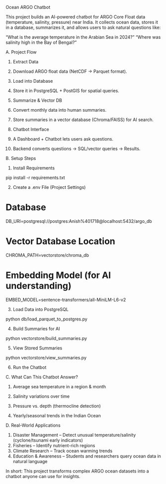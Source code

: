 Ocean ARGO Chatbot 

This project builds an AI-powered chatbot for ARGO Core Float data (temperature, salinity, pressure) near India.
It collects ocean data, stores it in a database, summarizes it, and allows users to ask natural questions like:

“What is the average temperature in the Arabian Sea in 2024?”
“Where was salinity high in the Bay of Bengal?”

A. Project Flow

1. Extract Data

2. Download ARGO float data (NetCDF → Parquet format).

3. Load into Database

4. Store it in PostgreSQL + PostGIS for spatial queries.

5. Summarize & Vector DB

6. Convert monthly data into human summaries.

7. Store summaries in a vector database (Chroma/FAISS) for AI search.

8. Chatbot Interface

9. A Dashboard + Chatbot lets users ask questions.

10. Backend converts questions → SQL/vector queries → Results.

B. Setup Steps

1. Install Requirements

pip install -r requirements.txt


2. Create a .env File (Project Settings)

# Database
DB_URI=postgresql://postgres:Anish%401718@localhost:5432/argo_db

# Vector Database Location
CHROMA_PATH=vectorstore/chroma_db

# Embedding Model (for AI understanding)
EMBED_MODEL=sentence-transformers/all-MiniLM-L6-v2


3. Load Data into PostgreSQL

python db/load_parquet_to_postgres.py


4. Build Summaries for AI

python vectorstore/build_summaries.py


5. View Stored Summaries

python vectorstore/view_summaries.py


6. Run the Chatbot


C. What Can This Chatbot Answer?

1. Average sea temperature in a region & month

2. Salinity variations over time

3. Pressure vs. depth (thermocline detection)

4. Yearly/seasonal trends in the Indian Ocean

D. Real-World Applications

1. Disaster Management – Detect unusual temperature/salinity (cyclone/tsunami early indicators)
2. Fisheries – Identify nutrient-rich regions
3. Climate Research – Track ocean warming trends
4. Education & Awareness – Students and researchers query ocean data in natural language

In short:
This project transforms complex ARGO ocean datasets into a chatbot anyone can use for insights.
